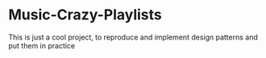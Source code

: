 # Music-Crazy-Playlists
This is just a cool project, to reproduce and implement design patterns and put them in practice
